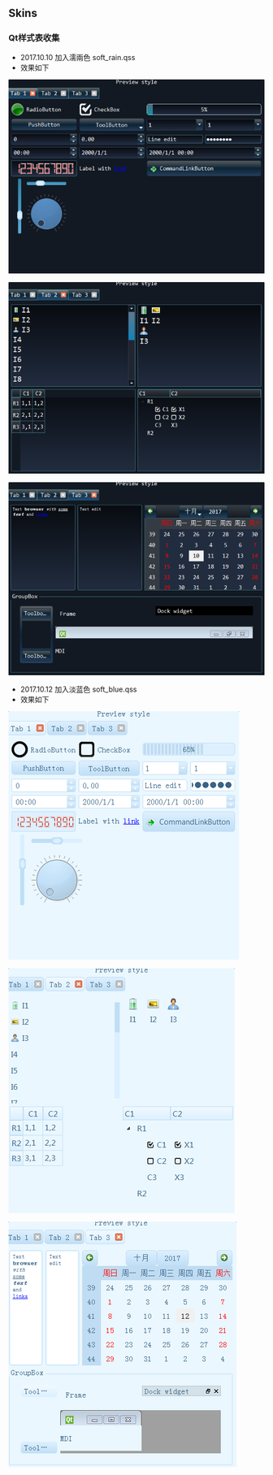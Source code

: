 ## Skins

### Qt样式表收集

* 2017.10.10 加入濡兩色 soft_rain.qss
* 效果如下

![1](https://github.com/bloglink/Image/blob/master/Skins/soft_rain_1.png?raw=true)

![2](https://github.com/bloglink/Image/blob/master/Skins/soft_rain_2.png?raw=true)

![3](https://github.com/bloglink/Image/blob/master/Skins/soft_rain_3.png?raw=true)

* 2017.10.12 加入淡蓝色 soft_blue.qss
* 效果如下

![1](https://raw.githubusercontent.com/bloglink/Image/a2fabafe46a315c8170ed3039c4ec2e41e29c863/Skins/soft_blue_1.png)

![2](https://raw.githubusercontent.com/bloglink/Image/a2fabafe46a315c8170ed3039c4ec2e41e29c863/Skins/soft_blue_2.png)

![3](https://raw.githubusercontent.com/bloglink/Image/a2fabafe46a315c8170ed3039c4ec2e41e29c863/Skins/soft_blue_3.png)
